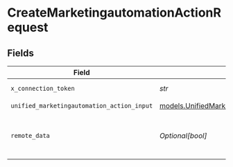 # CreateMarketingautomationActionRequest


## Fields

| Field                                                                                              | Type                                                                                               | Required                                                                                           | Description                                                                                        |
| -------------------------------------------------------------------------------------------------- | -------------------------------------------------------------------------------------------------- | -------------------------------------------------------------------------------------------------- | -------------------------------------------------------------------------------------------------- |
| `x_connection_token`                                                                               | *str*                                                                                              | :heavy_check_mark:                                                                                 | The connection token                                                                               |
| `unified_marketingautomation_action_input`                                                         | [models.UnifiedMarketingautomationActionInput](../models/unifiedmarketingautomationactioninput.md) | :heavy_check_mark:                                                                                 | N/A                                                                                                |
| `remote_data`                                                                                      | *Optional[bool]*                                                                                   | :heavy_minus_sign:                                                                                 | Set to true to include data from the original Marketingautomation software.                        |